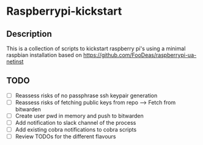 # Raspberrypi-kickstart
## Description
This is a collection of scripts to kickstart raspberry pi's using a minimal raspbian installation based on https://github.com/FooDeas/raspberrypi-ua-netinst
## TODO
- [ ] Reassess risks of no passphrase ssh keypair generation
- [ ] Reassess risks of fetching public keys from repo --> Fetch from bitwarden
- [ ] Create user pwd in memory and push to bitwarden
- [ ] Add notification to slack channel of the process
- [ ] Add existing cobra notifications to cobra scripts
- [ ] Review TODOs for the different flavours
